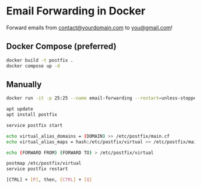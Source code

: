 # Email Forwarding in Docker
Forward emails from contact@yourdomain.com to you@gmail.com!

## Docker Compose (preferred)

```bash
docker build -t postfix .
docker compose up -d
```

## Manually

```bash
docker run -it -p 25:25 --name email-forwarding --restart=unless-stopped ubuntu bash

apt update
apt install postfix

service postfix start

echo virtual_alias_domains = (DOMAIN) >> /etc/postfix/main.cf
echo virtual_alias_maps = hash:/etc/postfix/virtual >> /etc/postfix/main.cf

echo (FORWARD FROM) (FORWARD TO) > /etc/postfix/virtual

postmap /etc/postfix/virtual
service postfix restart

[CTRL] + [P], then, [CTRL] + [Q]
```

